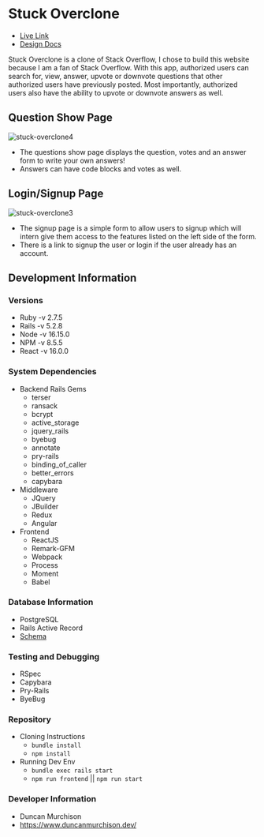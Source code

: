 # Stuck Overclone
- [Live Link](https://stackoverflow.com/)
- [Design Docs](https://github.com/dmurchison/stuck_overclone_app/wiki)

Stuck Overclone is a clone of Stack Overflow, I chose to build this website because I am a fan of Stack Overflow. With this app, authorized users can search for, view, answer, upvote or downvote questions that other authorized users have previously posted. Most importantly, authorized users also have the ability to upvote or downvote answers as well.

## Question Show Page
![stuck-overclone4](https://user-images.githubusercontent.com/80483775/190946178-599d686b-3529-4116-a746-f17ad75842b4.png)
- The questions show page displays the question, votes and an answer form to write your own answers!
- Answers can have code blocks and votes as well. 

## Login/Signup Page
![stuck-overclone3](https://user-images.githubusercontent.com/80483775/190945854-d54b9ba1-251f-4f70-a297-4b1e88c2d653.png)
- The signup page is a simple form to allow users to signup which will intern give them access to the features listed on the left side of the form.
- There is a link to signup the user or login if the user already has an account.

## Development Information
### Versions
- Ruby -v 2.7.5
- Rails -v 5.2.8
- Node -v 16.15.0
- NPM -v 8.5.5
- React -v 16.0.0

### System Dependencies
- Backend Rails Gems
  - terser
  - ransack
  - bcrypt
  - active_storage
  - jquery_rails
  - byebug
  - annotate
  - pry-rails
  - binding_of_caller
  - better_errors
  - capybara
- Middleware
  - JQuery
  - JBuilder
  - Redux
  - Angular
- Frontend
  - ReactJS
  - Remark-GFM
  - Webpack
  - Process
  - Moment
  - Babel

### Database Information
- PostgreSQL
- Rails Active Record
- [Schema](https://github.com/dmurchison/clonebnb_app/wiki/Database-Schema)

### Testing and Debugging
- RSpec
- Capybara
- Pry-Rails
- ByeBug

### Repository
- Cloning Instructions
  - `bundle install`
  - `npm install`
- Running Dev Env
  - `bundle exec rails start`
  - `npm run frontend` || `npm run start`

### Developer Information
- Duncan Murchison
- https://www.duncanmurchison.dev/



